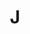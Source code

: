 ---
pid: fs313
title: J
location_transcription: 
coordinates: "[-75.150433267688, 39.955543433491]"
zipcode: '19107'
gen_neighborhood: Center City
neighborhood: Washington Square West,Avenue of The Arts,Midtown Village,Chinatown
outside_phl: 
age: '2'
age_range: "<6"
instagram: 
image_file_name: fs_313.jpg
proposal_transcription: 
topic: Unknown
topic_summary: '0'
type: Other No Form
keywords_other: 
credit: Johnny
image_labels: scribbles
twitter: 
facebook: 
permalink: "/monuments/fs313/"
layout: item-page
---